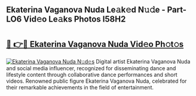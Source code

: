## Ekaterina Vaganova Nuda Le𝚊k𝚎d N𝚞𝚍e - Part-LO6 Vid𝚎o Le𝚊ks Photos I58H2

# <h2><a href="http://fbea5u.evod.top/?m=Ekaterina+Vaganova+Nuda">🔗 👉🔴 Ekaterina Vaganova Nuda Vid𝚎o Ph𝚘t𝚘s</a></h2>

[![Ekaterina Vaganova Nuda N𝚞d𝚎s](https://i.imgur.com/8V9OHl7.gif)](http://fbea5u.evod.top/?m=Ekaterina+Vaganova+Nuda)
Digital artist Ekaterina Vaganova Nuda and social media influencer, recognized for disseminating dance and lifestyle content through collaborative dance performances and short videos. Renowned public figure Ekaterina Vaganova Nuda, celebrated for their remarkable achievements in the field of entertainment. 
